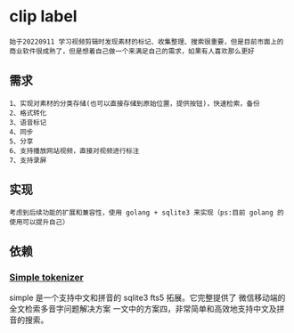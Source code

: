 # clip label

```
始于20220911 学习视频剪辑时发现素材的标记、收集整理、搜索很重要，但是目前市面上的商业软件很成熟了，但是想着自己做一个来满足自己的需求，如果有人喜欢那么更好
```

## 需求

```
1、实现对素材的分类存储(也可以直接存储到原始位置，提供按钮)，快速检索，备份
2、格式转化
3、语音标记
4、同步
5、分享
6、支持播放网站视频，直接对视频进行标注
7、支持录屏
```

## 实现

```
考虑到后续功能的扩展和兼容性，使用 golang + sqlite3 来实现（ps:目前 golang 的使用可以提升自己）
```

## 依赖

### [Simple tokenizer](https://github.com/wangfenjin/simple)

simple 是一个支持中文和拼音的 sqlite3 fts5 拓展。它完整提供了 微信移动端的全文检索多音字问题解决方案 一文中的方案四，非常简单和高效地支持中文及拼音的搜索。
